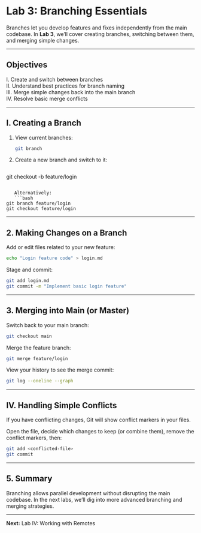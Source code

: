 # Lab 3: Branching Essentials

Branches let you develop features and fixes independently from the main codebase. In **Lab 3**, we’ll cover creating branches, switching between them, and merging simple changes.

---

## Objectives

I. Create and switch between branches \
II. Understand best practices for branch naming \
III. Merge simple changes back into the main branch \
IV. Resolve basic merge conflicts

---

## I. Creating a Branch

1. View current branches:
   ```bash
   git branch
   ```

2. Create a new branch and switch to it:
   ```bash
git checkout -b feature/login
```

   Alternatively:
   ```bash
git branch feature/login
git checkout feature/login
```

---

## 2. Making Changes on a Branch

Add or edit files related to your new feature:
```bash
echo "Login feature code" > login.md
```

Stage and commit:
```bash
git add login.md
git commit -m "Implement basic login feature"
```

---

## 3. Merging into Main (or Master)

Switch back to your main branch:
```bash
git checkout main
```

Merge the feature branch:
```bash
git merge feature/login
```

View your history to see the merge commit:
```bash
git log --oneline --graph
```

---

## IV. Handling Simple Conflicts

If you have conflicting changes, Git will show conflict markers in your files.

Open the file, decide which changes to keep (or combine them), remove the conflict markers, then:
```bash
git add <conflicted-file>
git commit
```

---

## 5. Summary

Branching allows parallel development without disrupting the main codebase. In the next labs, we’ll dig into more advanced branching and merging strategies.

---

**Next:** Lab IV: Working with Remotes


